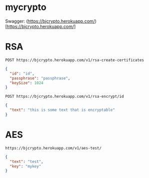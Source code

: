 # mycrypto

Swagger: (https://bjcrypto.herokuapp.com/)[https://bjcrypto.herokuapp.com/]

# RSA

`POST https://bjcrypto.herokuapp.com/v1/rsa-create-certificates`

```json
{
  "id": "id",
  "passphrase": "passphrase",
  "keySize": 1024
}
```

`POST https://bjcrypto.herokuapp.com/v1/rsa-encrypt/id`

```json
{
  "text": "this is some text that is encryptable"
}
```

# AES

`https://bjcrypto.herokuapp.com/v1/aes-test/`

```json
{
  "text": "test",
  "key": "mykey"
}
```
